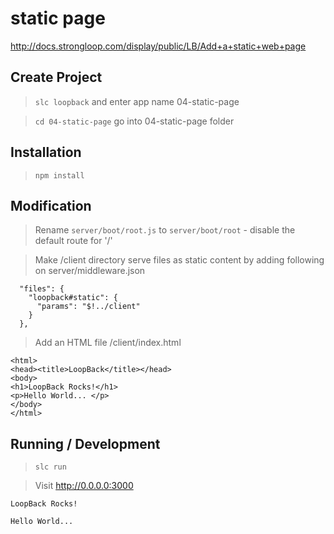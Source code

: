 static page
===========

http://docs.strongloop.com/display/public/LB/Add+a+static+web+page

## Create Project

> `slc loopback` and enter app name 04-static-page

> `cd 04-static-page` go into 04-static-page folder

## Installation

> `npm install`

## Modification

> Rename `server/boot/root.js` to `server/boot/root` - disable the default route for '/'

> Make /client directory serve files as static content by adding following on server/middleware.json

```
  "files": {
    "loopback#static": {
      "params": "$!../client"
    }
  },
```

> Add an HTML file /client/index.html

```
<html>
<head><title>LoopBack</title></head>
<body>
<h1>LoopBack Rocks!</h1>
<p>Hello World... </p>
</body>
</html>
```

## Running / Development

> `slc run`

> Visit http://0.0.0.0:3000

```
LoopBack Rocks!

Hello World...
```
